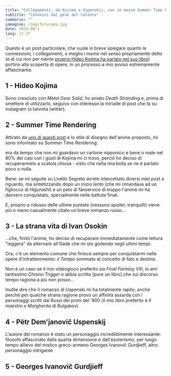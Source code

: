```yaml
---
title: "Collegamenti: da Kojima a Uspenskij, con in mezzo Summer Time Rendering"
subtitle: "Connessi dal gene del talento"
sommario: ""
immagine: /img/futurama.jpg
date: 2023-08-1
lang: it-IT
---
```


Questo è un post particolare, che vuole in breve spiegare quanto le connessioni, i collegamenti, o meglio i _meme_ nel senso propriamente detto (e di cui non per niente [proprio Hideo Kojima ha parlato nel suo libro](https://amzn.to/3rRcPn1)) portino alla scoperta di opere, in un processo a mio avviso estremamente affascinante.

## 1 - Hideo Kojima

Sono cresciuto con _Metal Gear Solid_, ho amato _Death Stranding_ e, prima di smettere di utilizzarlo, seguivo con interesse la miriade di post che fa su instagram (o talvolta twitter).

## 2 - Summer Time Rendering 

Attirato da [uno di questi post](https://www.instagram.com/p/CryIhBgSPMP/) e lo stile di disegno dell'anime proposto, mi sono informato su Summer Time Rendering: 

era da tempo che non mi guardavo un cartone nipponico e bene o male nel 80% dei casi con i gusti di Kojima mi ci trovo, perciò ho deciso di recuperarmelo a scatola chiusa - visto che nella mia bolla se ne è parlato poco o nulla.

Bene: se mi seguite su Livello Segreto avrete intercettato diversi miei post a riguardo, ma sintetizzando dopo un inizio lento (che mi rimandava ad un figliocco di _Higurashi_) e un pelo di fanservice di troppo l'anime mi ha davvero conquistato, specialmente nelle battute finali.

E, proprio a ridosso delle ultime puntate (nessuno spoiler, tranquilli) viene più o meno casualmente citato un breve romanzo russo...

## 3 - La strana vita di Ivan Osokin 

...che, finito l'anime, ho deciso di recuperare immediatamente come lettura "leggera" da alternare all'Iliade che mi sto godendo negli ultimi tempi.

Ora, c'è un elemento comune che finisce sempre per conquistarmi nelle opere d'intrattenimento: _il Tempo_ sommato al concetto di fato e destino. 

Non è un caso se il mio videogioco preferito sia _Final Fantasy VIII_, io ami tantissimo _Chrono Trigger_ e abbia scritto [pure un libro] che sul discorso tempo ragiona a più non posso...

Inutile dire che il romanzo di Uspenski mi ha totalmente rapito, anche perché per qualche strana ragione provo un affinità assurda con i personaggi scritti dai Russi dei primi del '900 (il mio libro preferito è _Il maestro e Margherita_ di Bulgakov)

## 4 - Pëtr Dem'janovič Uspenskij

L'autore del romanzo è stato un personaggio incrediiblmente interessante: filosofo affascinato dalla quarta dimensione e dall'esoterismo, per lungo tempo allievo del mistico greco-armeno Georges Ivanovič Gurdjieff, altro personaggio intrigante

## 5 - Georges Ivanovič Gurdjieff

